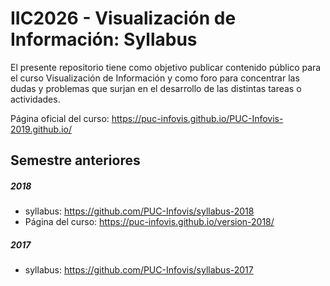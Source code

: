 # IIC2026 - Visualización de Información: Syllabus
El presente repositorio tiene como objetivo publicar contenido público para el curso Visualización de Información y como foro para concentrar las dudas y problemas que surjan en el desarrollo de las distintas tareas o actividades.

Página oficial del curso: https://puc-infovis.github.io/PUC-Infovis-2019.github.io/

## Semestre anteriores

##### 2018
- syllabus: https://github.com/PUC-Infovis/syllabus-2018
- Página del curso: https://puc-infovis.github.io/version-2018/

##### 2017
- syllabus: https://github.com/PUC-Infovis/syllabus-2017
